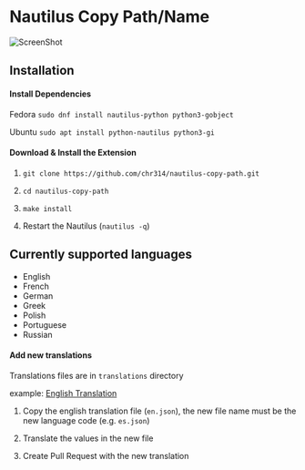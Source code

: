 # Nautilus Copy Path/Name

![ScreenShot](https://raw.githubusercontent.com/chr314/nautilus-copy-path/master/screenshot.png)

## Installation

#### Install Dependencies

Fedora `sudo dnf install nautilus-python python3-gobject`

Ubuntu `sudo apt install python-nautilus python3-gi`

#### Download & Install the Extension

1. `git clone https://github.com/chr314/nautilus-copy-path.git`

2. `cd nautilus-copy-path`

3. `make install`

4. Restart the Nautilus (`nautilus -q`)

## Currently supported languages 
- English
- French
- German
- Greek
- Polish
- Portuguese
- Russian

#### Add new translations

Translations files are in `translations` directory

example: [English Translation](translations/en.json)

1. Copy the english translation file (`en.json`), the new file name must be the new language code (e.g. `es.json`)

2. Translate the values in the new file

3. Create Pull Request with the new translation
